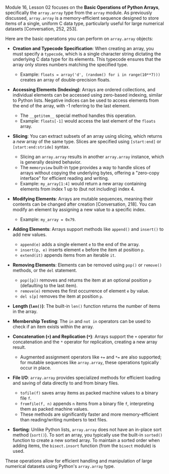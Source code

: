 Module 16, Lesson 02 focuses on the **Basic Operations of Python Arrays**, specifically the `array.array` type from the `array` module. As previously discussed, `array.array` is a memory-efficient sequence designed to store items of a single, uniform C data type, particularly useful for large numerical datasets [Conversation, 252, 253].

Here are the basic operations you can perform on `array.array` objects:

*   **Creation and Typecode Specification**: When creating an array, you must specify a `typecode`, which is a single character string dictating the underlying C data type for its elements. This typecode ensures that the array only stores numbers matching the specified type.
    *   Example: `floats = array('d', (random() for i in range(10**7)))` creates an array of double-precision floats.

*   **Accessing Elements (Indexing)**: Arrays are ordered collections, and individual elements can be accessed using zero-based indexing, similar to Python lists. Negative indices can be used to access elements from the end of the array, with -1 referring to the last element.
    *   The `__getitem__` special method handles this operation.
    *   Example: `floats[-1]` would access the last element of the `floats` array.

*   **Slicing**: You can extract subsets of an array using slicing, which returns a *new* array of the same type. Slices are specified using `[start:end]` or `[start:end:stride]` syntax.
    *   Slicing an `array.array` results in another `array.array` instance, which is generally desired behavior.
    *   The `memoryview` built-in type provides a way to handle slices of arrays without copying the underlying bytes, offering a "zero-copy interface" for efficient reading and writing.
    *   Example: `my_array[1:4]` would return a new array containing elements from index 1 up to (but not including) index 4.

*   **Modifying Elements**: Arrays are mutable sequences, meaning their contents can be changed after creation [Conversation, 218]. You can modify an element by assigning a new value to a specific index.
    *   Example: `my_array = 0x79`.

*   **Adding Elements**: Arrays support methods like `append()` and `insert()` to add new values.
    *   `append(e)` adds a single element `e` to the end of the array.
    *   `insert(p, e)` inserts element `e` before the item at position `p`.
    *   `extend(it)` appends items from an iterable `it`.

*   **Removing Elements**: Elements can be removed using `pop()` or `remove()` methods, or the `del` statement.
    *   `pop([p])` removes and returns the item at an optional position `p` (defaulting to the last item).
    *   `remove(e)` removes the first occurrence of element `e` by value.
    *   `del s[p]` removes the item at position `p`.

*   **Length (`len()`)**: The built-in `len()` function returns the number of items in the array.

*   **Membership Testing**: The `in` and `not in` operators can be used to check if an item exists within the array.

*   **Concatenation (`+`) and Replication (`*`)**: Arrays support the `+` operator for concatenation and the `*` operator for replication, creating a new array result.
    *   Augmented assignment operators like `+=` and `*=` are also supported; for mutable sequences like `array.array`, these operations typically occur in place.

*   **File I/O**: `array.array` provides specialized methods for efficient loading and saving of data directly to and from binary files.
    *   `tofile(f)` saves array items as packed machine values to a binary file `f`.
    *   `fromfile(f, n)` appends `n` items from a binary file `f`, interpreting them as packed machine values.
    *   These methods are significantly faster and more memory-efficient than reading/writing numbers to text files.

*   **Sorting**: Unlike Python lists, `array.array` does not have an in-place sort method (`sort()`). To sort an array, you typically use the built-in `sorted()` function to create a new sorted array. To maintain a sorted order when adding items, the `bisect.insort` function (from the `bisect` module) is used.

These operations allow for efficient handling and manipulation of large numerical datasets using Python's `array.array` type.